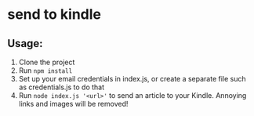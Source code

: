 # send to kindle

## Usage:
1. Clone the project
2. Run `npm install`
3. Set up your email credentials in index.js, or create a separate file such as credentials.js to do that
4. Run `node index.js '<url>'` to send an article to your Kindle. Annoying links and images will be removed!
